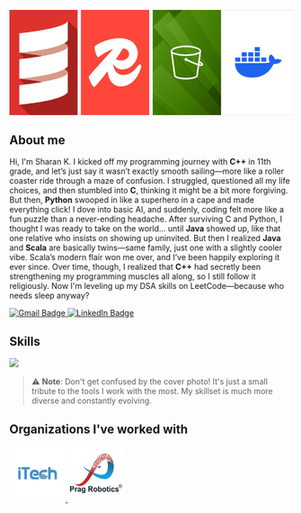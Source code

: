 ![Cover Image](assets/cover-image.png)

## About me

Hi, I'm Sharan K. I kicked off my programming journey with **C++** in 11th grade, and let’s just say it wasn’t exactly smooth sailing—more like a roller coaster ride through a maze of confusion. I struggled, questioned all my life choices, and then stumbled into **C**, thinking it might be a bit more forgiving. But then, **Python** swooped in like a superhero in a cape and made everything click! I dove into basic AI, and suddenly, coding felt more like a fun puzzle than a never-ending headache. After surviving C and Python, I thought I was ready to take on the world… until **Java** showed up, like that one relative who insists on showing up uninvited. But then I realized **Java** and **Scala** are basically twins—same family, just one with a slightly cooler vibe. Scala’s modern flair won me over, and I’ve been happily exploring it ever since. Over time, though, I realized that **C++** had secretly been strengthening my programming muscles all along, so I still follow it religiously. Now I'm leveling up my DSA skills on LeetCode—because who needs sleep anyway?

<a href="mailto:ksharan2001@gmail.com">
  <img src="https://img.shields.io/badge/Gmail-D14836?style=for-the-badge&logo=gmail&logoColor=white" alt="Gmail Badge"/>
</a>
<a href="https://www.linkedin.com/in/sharan-k-50b621210">
  <img src="https://img.shields.io/badge/LinkedIn-0077B5?style=for-the-badge&logo=linkedin&logoColor=white" alt="LinkedIn Badge"/>
</a>

## Skills

<p align="left">
  <a href="https://skillicons.dev">
    <img src="https://skillicons.dev/icons?i=scala,python,cpp,redis,postgres,aws,linux,docker,git,kafka"/>
  </a>
</p>

> ⚠️ **Note**: Don't get confused by the cover photo! It's just a small tribute to the tools I work with the most. My skillset is much more diverse and constantly evolving.

## Organizations I've worked with

<p align="leftA">
  <a href="https://itechindia.co" target="_blank">
    <img src="assets/logos/itech_logo.jpeg" alt="Itech" width="100" height="100";"/>
  </a>
  <a href="https://www.pragrobotics.com/index.aspx" target="_blank">
    <img src="assets/logos/PragRobotics_logo.png" alt="Prag Robotics" width="100" height="100";"/>
  </a>
</p>


